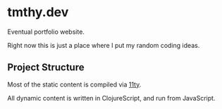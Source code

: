 # tmthy.dev

Eventual portfolio website.

Right now this is just a place where I put my random coding ideas.

## Project Structure

Most of the static content is compiled via [11ty](https://11ty.dev).

All dynamic content is written in ClojureScript, and run from JavaScript.

